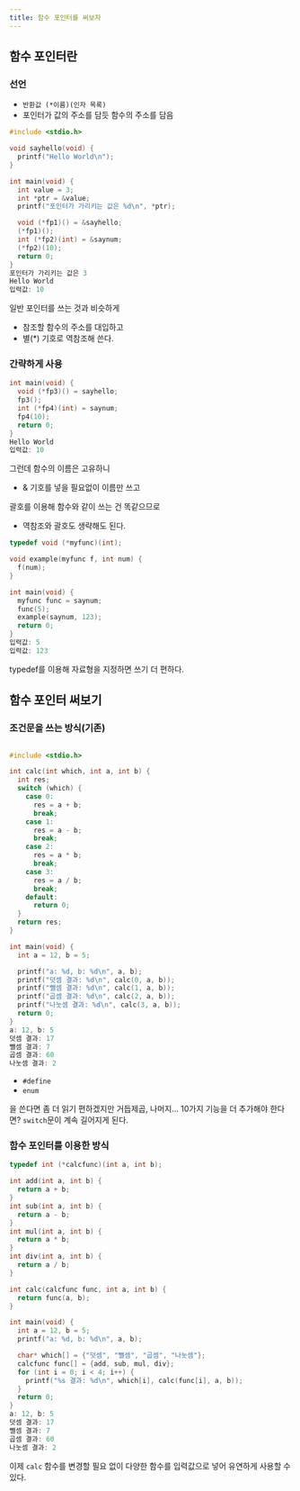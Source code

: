 ```yaml
---
title: 함수 포인터를 써보자
---
```


## 함수 포인터란

### 선언

- `반환값 (*이름)(인자 목록)`
- 포인터가 값의 주소를 담듯 함수의 주소를 담음

```c
#include <stdio.h>

void sayhello(void) {
  printf("Hello World\n");
}

int main(void) {
  int value = 3;
  int *ptr = &value;
  printf("포인터가 가리키는 값은 %d\n", *ptr);

  void (*fp1)() = &sayhello;
  (*fp1)();
  int (*fp2)(int) = &saynum;
  (*fp2)(10);
  return 0;
}
포인터가 가리키는 값은 3
Hello World
입력값: 10
```

일반 포인터를 쓰는 것과 비슷하게

- 참조할 함수의 주소를 대입하고
- 별(\*) 기호로 역참조해 쓴다.

### 간략하게 사용

```c
int main(void) {
  void (*fp3)() = sayhello;
  fp3();
  int (*fp4)(int) = saynum;
  fp4(10);
  return 0;
}
Hello World
입력값: 10
```

그런데 함수의 이름은 고유하니

- & 기호를 넣을 필요없이 이름만 쓰고

괄호를 이용해 함수와 같이 쓰는 건 똑같으므로

- 역참조와 괄호도 생략해도 된다.

```c
typedef void (*myfunc)(int);

void example(myfunc f, int num) {
  f(num);
}

int main(void) {
  myfunc func = saynum;
  func(5);
  example(saynum, 123);
  return 0;
}
입력값: 5
입력값: 123
```

typedef를 이용해 자료형을 지정하면 쓰기 더 편하다.

## 함수 포인터 써보기

### 조건문을 쓰는 방식(기존)

```c

#include <stdio.h>

int calc(int which, int a, int b) {
  int res;
  switch (which) {
    case 0:
      res = a + b;
      break;
    case 1:
      res = a - b;
      break;
    case 2:
      res = a * b;
      break;
    case 3:
      res = a / b;
      break;
    default:
      return 0;
  }
  return res;
}

int main(void) {
  int a = 12, b = 5;

  printf("a: %d, b: %d\n", a, b);
  printf("덧셈 결과: %d\n", calc(0, a, b));
  printf("뺄셈 결과: %d\n", calc(1, a, b));
  printf("곱셈 결과: %d\n", calc(2, a, b));
  printf("나눗셈 결과: %d\n", calc(3, a, b));
  return 0;
}
a: 12, b: 5
덧셈 결과: 17
뺄셈 결과: 7
곱셈 결과: 60
나눗셈 결과: 2
```

- `#define`
- `enum`

을 쓴다면 좀 더 읽기 편하겠지만 거듭제곱, 나머지... 10가지 기능을 더 추가해야 한다면? `switch`문이 계속 길어지게 된다.

### 함수 포인터를 이용한 방식

```c
typedef int (*calcfunc)(int a, int b);

int add(int a, int b) {
  return a + b;
}
int sub(int a, int b) {
  return a - b;
}
int mul(int a, int b) {
  return a * b;
}
int div(int a, int b) {
  return a / b;
}

int calc(calcfunc func, int a, int b) {
  return func(a, b);
}

int main(void) {
  int a = 12, b = 5;
  printf("a: %d, b: %d\n", a, b);

  char* which[] = {"덧셈", "뺄셈", "곱셈", "나눗셈"};
  calcfunc func[] = {add, sub, mul, div};
  for (int i = 0; i < 4; i++) {
    printf("%s 결과: %d\n", which[i], calc(func[i], a, b));
  }
  return 0;
}
a: 12, b: 5
덧셈 결과: 17
뺄셈 결과: 7
곱셈 결과: 60
나눗셈 결과: 2
```

이제 `calc` 함수를 변경할 필요 없이 다양한 함수를 입력값으로 넣어 유연하게 사용할 수 있다.